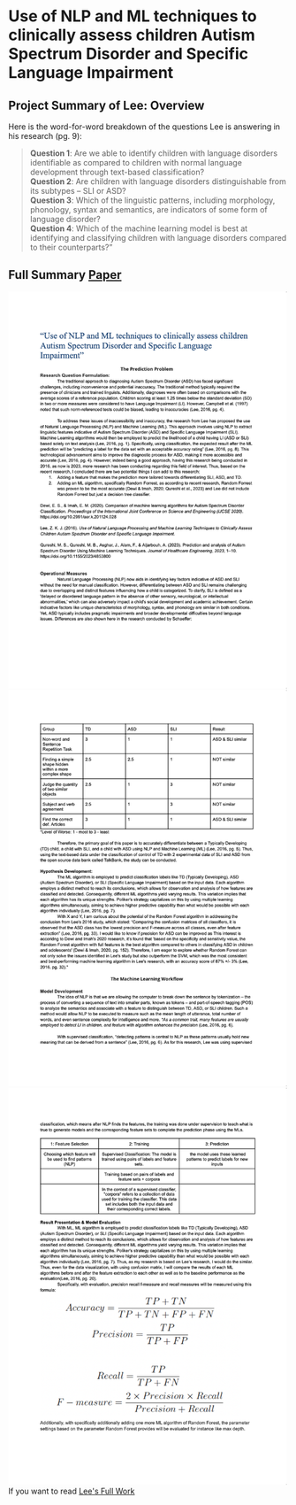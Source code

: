 # Use of NLP and ML techniques to clinically assess children Autism Spectrum Disorder and Specific Language Impairment

## Project Summary of Lee: Overview
Here is the word-for-word breakdown of the questions Lee is answering in his research (pg. 9):
> **Question 1**: Are we able to identify children with language disorders identifiable as compared to children with normal language development through text-based classification? <br>
> **Question 2**: Are children with language disorders distinguishable from its subtypes – SLI or ASD? <br>
> **Question 3**: Which of the linguistic patterns, including morphology, phonology, syntax and semantics, are indicators of some form of language disorder? <br>
> **Question 4**: Which of the machine learning model is best at identifying and classifying children with language disorders compared to their counterparts?”

## Full Summary [Paper](/Literature/Lee_Research/Lee_LiteraturePaper.pdf)
![](/Literature/Lee_Research/Lee_1.png)
![](/Literature/Lee_Research/Lee_2.png)
![](/Literature/Lee_Research/Lee_3.png)
If you want to read [Lee's Full Work](https://github.com/jamsawamsa/Autism_SLI_textAnalyzer_NLP_ML.git)
